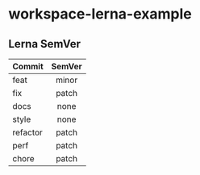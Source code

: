 # workspace-lerna-example

## Lerna SemVer

| Commit   | SemVer |
| -------- | :----: |
| feat     | minor  |
| fix      | patch  |
| docs     |  none  |
| style    |  none  |
| refactor | patch  |
| perf     | patch  |
| chore    | patch  |
